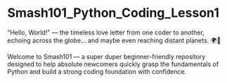 # Smash101_Python_Coding_Lesson1

“Hello, World!” — the timeless love letter from one coder to another, echoing across the globe… and maybe even reaching distant planets. 🌍👾

Welcome to Smash101 — a super duper beginner-friendly repository designed to help absolute newcomers quickly grasp the fundamentals of Python and build a strong coding foundation with confidence.
